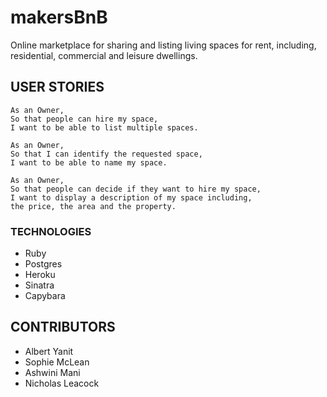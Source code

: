 # makersBnB

Online marketplace for sharing and listing living spaces for rent, including, residential, commercial and leisure dwellings.

## USER STORIES


```
As an Owner,
So that people can hire my space,
I want to be able to list multiple spaces.

As an Owner,
So that I can identify the requested space,
I want to be able to name my space.

As an Owner,
So that people can decide if they want to hire my space,
I want to display a description of my space including,
the price, the area and the property.
```

### TECHNOLOGIES

- Ruby
- Postgres
- Heroku
- Sinatra
- Capybara

## CONTRIBUTORS

- Albert Yanit
- Sophie McLean
- Ashwini Mani
- Nicholas Leacock
